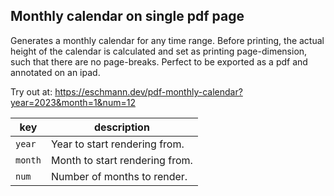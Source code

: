 ## Monthly calendar on single pdf page

Generates a monthly calendar for any time range. Before printing, the actual height of the calendar is calculated and set as printing page-dimension, such that there are no page-breaks. Perfect to be exported as a pdf and annotated on an ipad.

Try out at: https://eschmann.dev/pdf-monthly-calendar?year=2023&month=1&num=12

|key|description|
|---|---|
|`year`|Year to start rendering from.|
|`month`|Month to start rendering from.|
|`num`|Number of months to render.|
